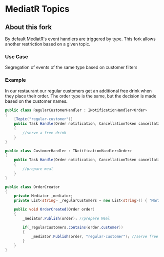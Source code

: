MediatR Topics
=======


## About this fork
By default MediatR's event handlers are triggered by type. 
This fork allows another restriction based on a given topic.

### Use Case
Segregation of events of the same type based on customer filters

### Example
In our restaurant our regular customers get an additional free drink when they place their order.
The order type is the same, but the decision is made based on the customer names.
```csharp
public class RegularCustomerHandler : INotificationHandler<Order>
{
    [Topic("regular-customer")]
    public Task Handle(Order notification, CancellationToken cancellationToken)
    {
        //serve a free drink
    }
}

public class CustomerHandler : INotificationHandler<Order>
{
    public Task Handle(Order notification, CancellationToken cancellationToken)
    {
        //prepare meal
    }
}

public class OrderCreator
{
    private Mediator _mediator;
    private List<string> _regularCustomers = new List<string>() { "Maria Anders", "Ana Trujillo"};

    public void OrderCreated(Order order)
    {
        _mediator.Publish(order); //prepare Meal

        if(_regularCustomers.contains(order.customer))
        {
            _mediator.Publish(order, "regular-customer"); //serve free drink etc.
        }
    }
}